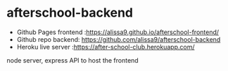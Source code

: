 # afterschool-backend

* Github Pages frontend :https://alissa9.github.io/afterschool-frontend/
* Github repo backend: https://github.com/alissa9/afterschool-backend
* Heroku live server :https://after-school-club.herokuapp.com/

node server, express API to host the frontend

